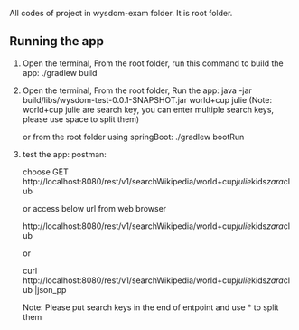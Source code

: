 All codes of project in wysdom-exam folder. It is root folder.

## Running the app

1. Open the terminal, From the root folder, run this command to build the app: ./gradlew build

2. Open the terminal, From the root folder, Run the app: 
   java -jar build/libs/wysdom-test-0.0.1-SNAPSHOT.jar world+cup julie
   (Note: world+cup julie are search key, you can enter multiple search keys, please use space to split them)
   
   or from the root folder using springBoot: ./gradlew bootRun
   
3. test the app:
   postman:
   
   choose GET
   http://localhost:8080/rest/v1/searchWikipedia/world+cup*julie*kids*zara*club 
   
   or
   access below url from web browser
   
   http://localhost:8080/rest/v1/searchWikipedia/world+cup*julie*kids*zara*club
   
   or
   
   curl http://localhost:8080/rest/v1/searchWikipedia/world+cup*julie*kids*zara*club |json_pp
   
   Note:
   Please put search keys in the end of entpoint and use * to split them
   